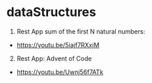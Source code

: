 # dataStructures

1. Rest App sum of the first N natural numbers:
- https://youtu.be/5iajf7RXxjM

2. Rest App: Advent of Code
- https://youtu.be/Uwnj56f7ATk
